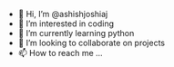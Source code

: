 - 👋 Hi, I’m @ashishjoshiaj
- 👀 I’m interested in coding
- 🌱 I’m currently learning python
- 💞️ I’m looking to collaborate on projects
- 📫 How to reach me ...

<!---
ashishjoshiaj/ashishjoshiaj is a ✨ special ✨ repository because its `README.md` (this file) appears on your GitHub profile.
You can click the Preview link to take a look at your changes.
--->
